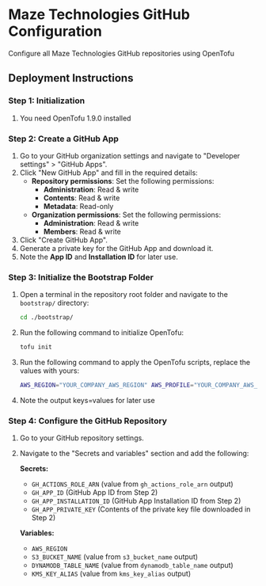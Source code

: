 # Maze Technologies GitHub Configuration

Configure all Maze Technologies GitHub repositories using OpenTofu

## Deployment Instructions

### Step 1: Initialization
1. You need OpenTofu 1.9.0 installed

### Step 2: Create a GitHub App
1. Go to your GitHub organization settings and navigate to "Developer settings" > "GitHub Apps".
2. Click "New GitHub App" and fill in the required details:
   - **Repository permissions**: Set the following permissions:
     - **Administration**: Read & write
     - **Contents**: Read & write
     - **Metadata**: Read-only
   - **Organization permissions**: Set the following permissions:
     - **Administration**: Read & write
     - **Members**: Read & write
3. Click "Create GitHub App".
4. Generate a private key for the GitHub App and download it.
5. Note the **App ID** and **Installation ID** for later use.

### Step 3: Initialize the Bootstrap Folder
1. Open a terminal in the repository root folder and navigate to the `bootstrap/` directory:
   ```sh
   cd ./bootstrap/
   ```
2. Run the following command to initialize OpenTofu:
   ```sh
   tofu init
   ```
3. Run the following command to apply the OpenTofu scripts, replace the values with yours:
   ```sh
   AWS_REGION="YOUR_COMPANY_AWS_REGION" AWS_PROFILE="YOUR_COMPANY_AWS_PROFILE" tofu apply -var="aws_account_id=YOUR_COMPANY_AWS_ACCOUNT_ID" -var="github_username=YOUR_COMPANY_GITHUB_USERNAME" -var="github_repository=YOUR_COMPANY_GITHUB_CONFIGURATION_REPOSITORY" -var='default_tags={"CompanyIdentifier":"YOUR_COMPANY_IDENTIFIER"}'
   ```
4. Note the output keys=values for later use

### Step 4: Configure the GitHub Repository
1. Go to your GitHub repository settings.
2. Navigate to the "Secrets and variables" section and add the following:

   **Secrets:**
   - `GH_ACTIONS_ROLE_ARN` (value from `gh_actions_role_arn` output)
   - `GH_APP_ID` (GitHub App ID from Step 2)
   - `GH_APP_INSTALLATION_ID` (GitHub App Installation ID from Step 2)
   - `GH_APP_PRIVATE_KEY` (Contents of the private key file downloaded in Step 2)

   **Variables:**
   - `AWS_REGION`
   - `S3_BUCKET_NAME` (value from `s3_bucket_name` output)
   - `DYNAMODB_TABLE_NAME` (value from `dynamodb_table_name` output)
   - `KMS_KEY_ALIAS` (value from `kms_key_alias` output)
